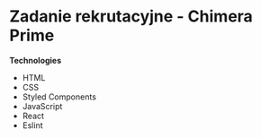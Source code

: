 
# Zadanie rekrutacyjne - Chimera Prime

**Technologies**

- HTML
- CSS
- Styled Components
- JavaScript
- React
- Eslint


